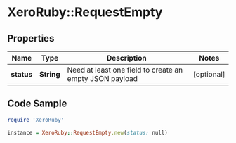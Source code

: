 # XeroRuby::RequestEmpty

## Properties

Name | Type | Description | Notes
------------ | ------------- | ------------- | -------------
**status** | **String** | Need at least one field to create an empty JSON payload | [optional] 

## Code Sample

```ruby
require 'XeroRuby'

instance = XeroRuby::RequestEmpty.new(status: null)
```


